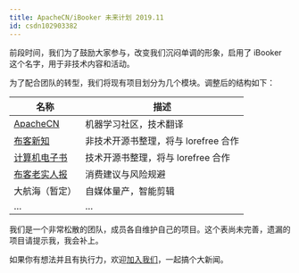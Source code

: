 ```yaml
---
title: ApacheCN/iBooker 未来计划 2019.11
id: csdn102903382
---
```


前段时间，我们为了鼓励大家参与，改变我们沉闷单调的形象，启用了 iBooker 这个名字，用于非技术内容和活动。

为了配合团队的转型，我们将现有项目划分为几个模块。调整后的结构如下：

| 名称 | 描述 |
| --- | --- |
| [ApacheCN](https://home.apachecn.org/docs/) | 机器学习社区，技术翻译 |
| [布客新知](https://github.com/ixinzhi) | 非技术开源书整理，将与 lorefree 合作 |
| [计算机电子书](https://it-ebooks.flygon.net/) | 技术开源书整理，将与 lorefree 合作 |
| [布客老实人报](https://zhuanlan.zhihu.com/plain-dealer) | 消费建议与风险规避 |
| 大航海（暂定） | 自媒体量产，智能剪辑 |
| … | … |

我们是一个非常松散的团队，成员各自维护自己的项目。这个表尚未完善，遗漏的项目请提示我，我会补上。

如果你有想法并且有执行力，欢迎[加入我们](https://home.apachecn.org/info/)，一起搞个大新闻。
